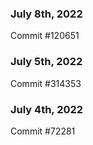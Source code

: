 ### July 8th, 2022

Commit #120651

### July 5th, 2022

Commit #314353


### July 4th, 2022

Commit #72281
